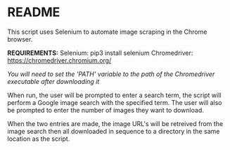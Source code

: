 # README

This script uses Selenium to automate image scraping in the Chrome browser.

**REQUIREMENTS:**
Selenium: pip3 install selenium
Chromedriver: https://chromedriver.chromium.org/

_You will need to set the 'PATH' variable to the path of the Chromedriver executable after downloading it_

When run, the user will be prompted to enter a search term, the script will perform a Google image search with the specified term.
The user will also be prompted to enter the number of images they want to download.

When the two entries are made, the image URL's will be retreived from the image search then all downloaded in sequence to a directory in the same location as the script.
